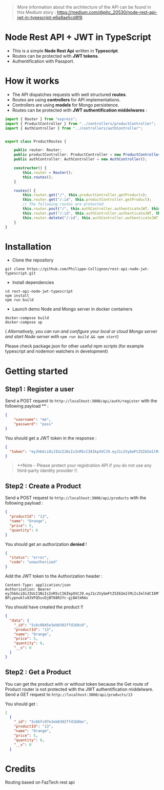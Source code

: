 > More information about the architecture of the API can be found in this Medium story :
> https://medium.com/@phc_20530/node-rest-api-jwt-in-typescript-e6a8ae5cd8f8

# Node Rest API + JWT in TypeScript

- This is a simple **Node Rest Api** written in **Typescript**.  
- Routes can be protected with **JWT tokens**.
- Authentification with Passport. 

# How it works

- The API dispatches requests with well structured **routes**.
- Routes are using **controllers** for API implementations.
- Controllers are using **models** for Mongo persistence.
- Routes can be protected with **JWT authentification middelwares** :
```typescript
import { Router } from "express";
import { ProductController } from "../controllers/productController";
import { AuthController } from "../controllers/authController";


export class ProductRoutes {

    public router: Router;
    public productController: ProductController = new ProductController();
    public authController: AuthController = new AuthController();

    constructor() {
        this.router = Router();
        this.routes();
    }

    routes() {
        this.router.get("/", this.productController.getProducts);
        this.router.get("/:id", this.productController.getProduct);
        // The following routes are protected
        this.router.post("/", this.authController.authenticateJWT, this.productController.createProduct);
        this.router.put("/:id", this.authController.authenticateJWT, this.productController.updateProduct);
        this.router.delete("/:id", this.authController.authenticateJWT, this.productController.deleteProduct);
    }
}
```

# Installation
- Clone the repository
```
git clone https://github.com/Philippe-Collignon/rest-api-node-jwt-typescript.git
```
- Install dependencies
```
cd rest-api-node-jwt-typescript
npm install
npm run build
```
- Launch demo Node and Mongo server in docker containers
```
docker-compose build
docker-compose up
```
( *Alternatively, you can run and configure your local or cloud Mongo server and start Node server with
`npm run build && npm start`*)

Please check package.json for other useful npm scripts  (for example typescript and nodemon watchers in development)


# Getting started


## Step1 : Register a user
Send a POST request to `http://localhost:3000/api/auth/register` 
with the following payload ** :
```json
{
	"username": "me",
	"password": "pass"
}
```
You should get a JWT token in the response :
```json
{
  "token": "eyJhbGciOiJIUzI1NiIsInR5cCI6IkpXVCJ9.eyJ1c2VybmFtZSI6Im1lMiIsImlhdCI6MTU1MDU4MTA4NH0.WN5D-BFLypnuklvO3VFQ5ucDjBT68R2Yc-gj8AlkRAs"
}
```

> **Note  - Please protect your registration API if you do not use any third-party identity provider !!.

## Step2 : Create a Product
Send a POST request to `http://localhost:3000/api/products` 
with the following payload :
```json
{
  "productId": "13",
  "name": "Orange",
  "price": 5,
  "quantity": 6
}
``` 
You should get an authorization **denied** !
```json
{
  "status": "error",
  "code": "unauthorized"
}
```
Add the JWT token to the Authorization header :
```http
Content-Type: application/json
Authorization: Bearer eyJhbGciOiJIUzI1NiIsInR5cCI6IkpXVCJ9.eyJ1c2VybmFtZSI6Im1lMiIsImlhdCI6MTU1MDU4MTA4NH0.WN5D-BFLypnuklvO3VFQ5ucDjBT68R2Yc-gj8AlkRAs
```
You should have created the product !!
```json
{
  "data": {
    "_id": "5c6c0845e3eb8302ffd168c0",
    "productId": "13",
    "name": "Orange",
    "price": 5,
    "quantity": 6,
    "__v": 0
  }
}
```
## Step2 : Get a Product
You can get the product with or without token because the Get route of Product router is not protected with the JWT authentification middelware.
Send a GET request to `http://localhost:3000/api/products/13`

You should get :
```json
[
  {
    "_id": "5c6bfc97e3eb8302ffd168be",
    "productId": "13",
    "name": "Orange",
    "price": 5,
    "quantity": 6,
    "__v": 0
  }
```

# Credits
Routing based on FazTech rest api 
